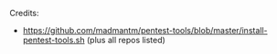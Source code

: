 

Credits:
- https://github.com/madmantm/pentest-tools/blob/master/install-pentest-tools.sh (plus all repos listed)
